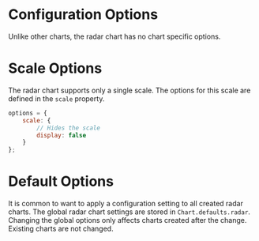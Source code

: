 # Configuration Options

Unlike other charts, the radar chart has no chart specific options.

# Scale Options

The radar chart supports only a single scale. The options for this scale are defined in the `scale` property.

```javascript
options = {
    scale: {
        // Hides the scale
        display: false
    }
};
```

# Default Options

It is common to want to apply a configuration setting to all created radar charts. The global radar chart settings are stored in `Chart.defaults.radar`. Changing the global options only affects charts created after the change. Existing charts are not changed.